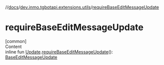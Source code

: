 //[docs](../../index.md)/[dev.inmo.tgbotapi.extensions.utils](index.md)/[requireBaseEditMessageUpdate](require-base-edit-message-update.md)



# requireBaseEditMessageUpdate  
[common]  
Content  
inline fun [Update](../dev.inmo.tgbotapi.types.update.abstracts/-update/index.md).[requireBaseEditMessageUpdate](require-base-edit-message-update.md)(): [BaseEditMessageUpdate](../dev.inmo.tgbotapi.types.update.abstracts/-base-edit-message-update/index.md)  



